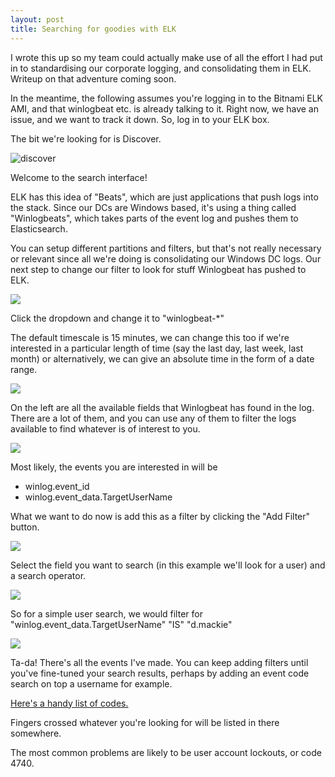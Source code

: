 ```yaml
---
layout: post
title: Searching for goodies with ELK
---
```


I wrote this up so my team could actually make use of all the effort I had put in to standardising our corporate logging, and consolidating them in ELK. Writeup on that adventure coming soon.

In the meantime, the following assumes you're logging in to the Bitnami ELK AMI, and that winlogbeat etc. is already talking to it. Right now, we have an issue, and we want to track it down. So, log in to your ELK box.

The bit we're looking for is Discover.

![discover](img/ELK/39288899.jpg)

Welcome to the search interface!

ELK has this idea of "Beats", which are just applications that push logs into the stack. Since our DCs are Windows based, it's using a thing called "Winlogbeats", which takes parts of the event log and pushes them to Elasticsearch.

You can setup different partitions and filters, but that's not really necessary or relevant since all we're doing is consolidating our Windows DC logs. Our next step to change our filter to look for stuff Winlogbeat has pushed to ELK.

![](img/ELK/39288900.jpg)

Click the dropdown and change it to "winlogbeat-\*"

The default timescale is 15 minutes, we can change this too if we're interested in a particular length of time (say the last day, last week, last month) or alternatively, we can give an absolute time in the form of a date range.

![](img/ELK//39288901.jpg)

On the left are all the available fields that Winlogbeat has found in the log. There are a lot of them, and you can use any of them to filter the logs available to find whatever is of interest to you.

![](img/ELK/39288904.jpg)

Most likely, the events you are interested in will be

*   winlog.event\_id
*   winlog.event\_data.TargetUserName

What we want to do now is add this as a filter by clicking the "Add Filter" button.

![](img/ELK/39288905.jpg)

Select the field you want to search (in this example we'll look for a user) and a search operator.

![](img/ELK/39288906.jpg)

So for a simple user search, we would filter for "winlog.event\_data.TargetUserName" "IS" "d.mackie"

![](img/ELK//39288908.jpg)

Ta-da! There's all the events I've made. You can keep adding filters until you've fine-tuned your search results, perhaps by adding an event code search on top a username for example.

[Here's a handy list of codes.](https://www.ultimatewindowssecurity.com/securitylog/encyclopedia/Default.aspx)

Fingers crossed whatever you're looking for will be listed in there somewhere.

The most common problems are likely to be user account lockouts, or code 4740.
